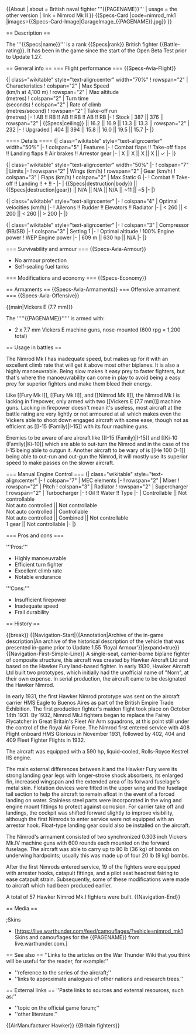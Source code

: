 {{About
| about = British naval fighter '''{{PAGENAME}}'''
| usage = the other version
| link = Nimrod Mk II
}}
{{Specs-Card
|code=nimrod_mk1
|images={{Specs-Card-Image|GarageImage_{{PAGENAME}}.jpg}}
}}

== Description ==
<!-- ''In the description, the first part should be about the history of and the creation and combat usage of the aircraft, as well as its key features. In the second part, tell the reader about the aircraft in the game. Insert a screenshot of the vehicle, so that if the novice player does not remember the vehicle by name, he will immediately understand what kind of vehicle the article is talking about.'' -->
The '''{{Specs|name}}''' is a rank {{Specs|rank}} British fighter {{Battle-rating}}. It has been in the game since the start of the Open Beta Test prior to Update 1.27.

== General info ==
=== Flight performance ===
{{Specs-Avia-Flight}}
<!-- ''Describe how the aircraft behaves in the air. Speed, manoeuvrability, acceleration and allowable loads - these are the most important characteristics of the vehicle.'' -->

{| class="wikitable" style="text-align:center" width="70%"
! rowspan="2" | Characteristics
! colspan="2" | Max Speed<br>(km/h at 4,100 m)
! rowspan="2" | Max altitude<br>(metres)
! colspan="2" | Turn time<br>(seconds)
! colspan="2" | Rate of climb<br>(metres/second)
! rowspan="2" | Take-off run<br>(metres)
|-
! AB !! RB !! AB !! RB !! AB !! RB
|-
! Stock
| 387 || 376 || rowspan="2" | {{Specs|ceiling}} || 16.2 || 16.9 || 13.3 || 13.3 || rowspan="2" | 232
|-
! Upgraded
| 404 || 394 || 15.8 || 16.0 || 19.5 || 15.7
|-
|}

==== Details ====
{| class="wikitable" style="text-align:center" width="50%"
|-
! colspan="5" | Features
|-
! Combat flaps !! Take-off flaps !! Landing flaps !! Air brakes !! Arrestor gear
|-
| X || X || X || X || ✓     <!-- ✓ -->
|-
|}

{| class="wikitable" style="text-align:center" width="50%"
|-
! colspan="7" | Limits
|-
! rowspan="2" | Wings (km/h)
! rowspan="2" | Gear (km/h)
! colspan="3" | Flaps (km/h)
! colspan="2" | Max Static G
|-
! Combat !! Take-off !! Landing !! + !! -
|-
| {{Specs|destruction|body}} || {{Specs|destruction|gear}} || N/A || N/A || N/A || ~11 || ~5
|-
|}

{| class="wikitable" style="text-align:center"
|-
! colspan="4" | Optimal velocities (km/h)
|-
! Ailerons !! Rudder !! Elevators !! Radiator
|-
| < 260 || < 200 || < 260 || > 200
|-
|}

{| class="wikitable" style="text-align:center"
|-
! colspan="3" | Compressor (RB/SB)
|-
! colspan="3" | Setting 1
|-
! Optimal altitude
! 100% Engine power
! WEP Engine power
|-
| 609 m || 630 hp || N/A
|-
|}

=== Survivability and armour ===
{{Specs-Avia-Armour}}
<!-- ''Examine the survivability of the aircraft. Note how vulnerable the structure is and how secure the pilot is, whether the fuel tanks are armoured, etc. Describe the armour, if there is any, and also mention the vulnerability of other critical aircraft systems.'' -->

* No armour protection
* Self-sealing fuel tanks

=== Modifications and economy ===
{{Specs-Economy}}

== Armaments ==
{{Specs-Avia-Armaments}}
=== Offensive armament ===
{{Specs-Avia-Offensive}}
<!-- ''Describe the offensive armament of the aircraft, if any. Describe how effective the cannons and machine guns are in a battle, and also what belts or drums are better to use. If there is no offensive weaponry, delete this subsection.'' -->
{{main|Vickers E (7.7 mm)}}

The '''''{{PAGENAME}}''''' is armed with:

* 2 x 7.7 mm Vickers E machine guns, nose-mounted (600 rpg = 1,200 total)

== Usage in battles ==
<!-- ''Describe the tactics of playing in the aircraft, the features of using aircraft in a team and advice on tactics. Refrain from creating a "guide" - do not impose a single point of view, but instead, give the reader food for thought. Examine the most dangerous enemies and give recommendations on fighting them. If necessary, note the specifics of the game in different modes (AB, RB, SB).'' -->

The Nimrod Mk I has inadequate speed, but makes up for it with an excellent climb rate that will get it above most other biplanes. It is also a highly manoeuvrable. Being slow makes it easy prey to faster fighters, but that's where the manoeuvrability can come in play to avoid being a easy prey for superior fighters and make them bleed their energy.

Like [[Fury Mk I]], [[Fury Mk II]], and [[Nimrod Mk II]], the Nimrod Mk I is lacking in firepower, only armed with two [[Vickers E (7.7 mm)]] machine guns. Lacking in firepower doesn't mean it's useless, most aircraft at the battle rating are very lightly or not armoured at all which makes even the Vickers able to shoot down engaged aircraft with some ease, though not as efficient as [[I-15 (Family)|I-15]] with its four machine guns.

Enemies to be aware of are aircraft like [[I-15 (Family)|I-15]] and [[Ki-10 (Family)|Ki-10]] which are able to out-turn the Nimrod and in the case of the I-15 being able to outgun it. Another aircraft to be wary of is [[He 100 D-1]] being able to out-run and out-gun the Nimrod, it will mostly use its superior speed to make passes on the slower aircraft.

=== Manual Engine Control ===
{| class="wikitable" style="text-align:center"
|-
! colspan="7" | MEC elements
|-
! rowspan="2" | Mixer
! rowspan="2" | Pitch
! colspan="3" | Radiator
! rowspan="2" | Supercharger
! rowspan="2" | Turbocharger
|-
! Oil !! Water !! Type
|-
| Controllable || Not controllable<br>Not auto controlled || Not controllable<br>Not auto controlled || Controllable<br>Not auto controlled || Combined || Not controllable<br>1 gear || Not controllable
|-
|}

=== Pros and cons ===
<!-- ''Summarise and briefly evaluate the vehicle in terms of its characteristics and combat effectiveness. Mark its pros and cons in the bulleted list. Try not to use more than 6 points for each of the characteristics. Avoid using categorical definitions such as "bad", "good" and the like - use substitutions with softer forms such as "inadequate" and "effective".'' -->

'''Pros:'''

* Highly manoeuvrable
* Efficient turn fighter
* Excellent climb rate
* Notable endurance

'''Cons:'''

* Insufficient firepower
* Inadequate speed
* Frail durability

== History ==
<!-- ''Describe the history of the creation and combat usage of the aircraft in more detail than in the introduction. If the historical reference turns out to be too long, take it to a separate article, taking a link to the article about the vehicle and adding a block "/History" (example: <nowiki>https://wiki.warthunder.com/(Vehicle-name)/History</nowiki>) and add a link to it here using the <code>main</code> template. Be sure to reference text and sources by using <code><nowiki><ref></ref></nowiki></code>, as well as adding them at the end of the article with <code><nowiki><references /></nowiki></code>. This section may also include the vehicle's dev blog entry (if applicable) and the in-game encyclopedia description (under <code><nowiki>=== In-game description ===</nowiki></code>, also if applicable).'' -->

{{break}}
{{Navigation-Start|{{Annotation|Archive of the in-game description|An archive of the historical description of the vehicle that was presented in-game prior to Update 1.55 'Royal Armour'}}|expand=true}}
{{Navigation-First-Simple-Line}}
A single-seat, carrier-borne biplane fighter of composite structure, this aircraft was created by Hawker Aircraft Ltd and based on the Hawker Fury land-based fighter. In early 1930, Hawker Aircraft Ltd built two prototypes, which initially had the unofficial name of "Norn", at their own expense. In serial production, the aircraft came to be designated the Hawker Nimrod.

In early 1931, the first Hawker Nimrod prototype was sent on the aircraft carrier HMS Eagle to Buenos Aires as part of the British Empire Trade Exhibition. The first production fighter's maiden flight took place on October 14th 1931. By 1932, Nimrod Mk.I fighters began to replace the Fairey Flycatcher in Great Britain's Fleet Air Arm squadrons, at this point still under the control of the Royal Air Force. The Nimrod first entered service with 408 Flight onboard HMS Glorious in November 1931, followed by 402, 404 and 409 Fleet Fighter Flights in 1932.

The aircraft was equipped with a 590 hp, liquid-cooled, Rolls-Royce Kestrel IIS engine.

The main external differences between it and the Hawker Fury were its strong landing gear legs with longer-stroke shock absorbers, its enlarged fin, increased wingspan and the extended area of its forward fuselage's metal skin. Flotation devices were fitted in the upper wing and the fuselage tail section to help the aircraft to remain afloat in the event of a forced landing on water. Stainless steel parts were incorporated in the wing and engine mount fittings to protect against corrosion. For carrier take off and landings, the cockpit was shifted forward slightly to improve visibility, although the first Nimrods to enter service were not equipped with an arrestor hook. Float-type landing gear could also be installed on the aircraft.

The Nimrod's armament consisted of two synchronized 0.303 inch Vickers Mk.IV machine guns with 600 rounds each mounted on the forward fuselage. The aircraft was able to carry up to 80 lb (36 kg) of bombs on underwing hardpoints; usually this was made up of four 20 lb (9 kg) bombs.

After the first Nimrods entered service, 19 of the fighters were equipped with arrester hooks, catapult fittings, and a pilot seat headrest fairing to ease catapult strain. Subsequently, some of these modifications were made to aircraft which had been produced earlier.

A total of 57 Hawker Nimrod Mk.I fighters were built.
{{Navigation-End}}

== Media ==
<!-- ''Excellent additions to the article would be video guides, screenshots from the game, and photos.'' -->

;Skins
* [https://live.warthunder.com/feed/camouflages/?vehicle=nimrod_mk1 Skins and camouflages for the {{PAGENAME}} from live.warthunder.com.]

== See also ==
''Links to the articles on the War Thunder Wiki that you think will be useful for the reader, for example:''
* ''reference to the series of the aircraft;''
* ''links to approximate analogues of other nations and research trees.''

== External links ==
''Paste links to sources and external resources, such as:''
* ''topic on the official game forum;''
* ''other literature.''

{{AirManufacturer Hawker}}
{{Britain fighters}}